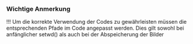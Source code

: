 ### Wichtige Anmerkung

!!! Um die korrekte Verwendung der Codes zu gewährleisten müssen die entsprechenden Pfade im Code angepasst werden.
Dies gilt sowohl bei anfänglicher setwd() als auch bei der Abspeicherung der Bilder

